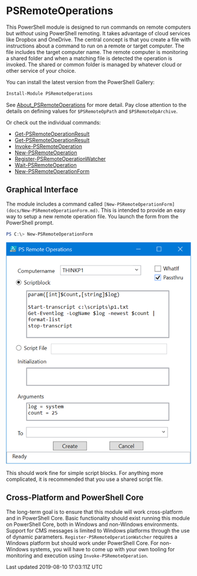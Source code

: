 # PSRemoteOperations

This PowerShell module is designed to run commands on remote computers but _without_ using PowerShell remoting. It takes advantage of cloud services like Dropbox and OneDrive. The central concept is that you create a file with instructions about a command to run on a remote or target computer. The file includes the target computer name. The remote computer is monitoring a shared folder and when a matching file is detected the operation is invoked. The shared or common folder is managed by whatever cloud or other service of your choice.

You can install the latest version from the PowerShell Gallery:

```powershell
Install-Module PSRemoteOperations
```

See [About_PSRemoteOperations](docs/about_PSRemoteOperations.md) for more detail. Pay close attention to the details on defining values for `$PSRemoteOpPath` and `$PSRemoteOpArchive`.

Or check out the individual commands:

+ [Get-PSRemoteOperationResult](docs/Get-PSRemoteOperation.md)
+ [Get-PSRemoteOperationResult](docs/Get-PSRemoteOperationResult.md)
+ [Invoke-PSRemoteOperation](docs/Invoke-PSRemoteOperation.md)
+ [New-PSRemoteOperation](docs/New-PSRemoteOperation.md)
+ [Register-PSRemoteOperationWatcher](docs/Register-PSRemoteOperationWatcher.md)
+ [Wait-PSRemoteOperation](docs/Wait-PSRemoteOperation.md)
+ [New-PSRemoteOperationForm](docs/New-PSRemoteOperationForm.md)

## Graphical Interface

The module includes a command called `[New-PSRemoteOperationForm](docs/New-PSRemoteOperationForm.md)`. This is intended to provide an easy way to setup a new remote operation file. You launch the form from the PowerShell prompt.

```powershell
PS C:\> New-PSRemoteOperationForm
```

![RemoteOperationForm](assets/new-remoteop-form.png)

This should work fine for simple script blocks. For anything more complicated, it is recommended that you use a shared script file.

## Cross-Platform and PowerShell Core

The long-term goal is to ensure that this module will work cross-platform and in PowerShell Core. Basic functionality should exist running this module on PowerShell Core, both in Windows and non-Windows environments. Support for CMS messages is limited to Windows platforms through the use of dynamic parameters. `Register-PSRemoteOperationWatcher` requires a Windows platform but should work under PowerShell Core. For non-Windows systems, you will have to come up with your own tooling for monitoring and execution using `Invoke-PSRemoteOperation`.

Last updated 2019-08-10 17:03:11Z UTC
